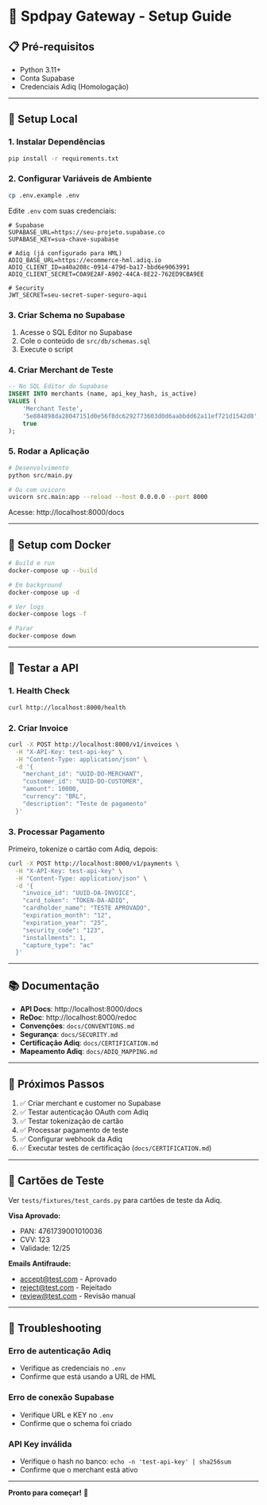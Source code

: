 # 🚀 Spdpay Gateway - Setup Guide

## 📋 Pré-requisitos

- Python 3.11+
- Conta Supabase
- Credenciais Adiq (Homologação)

---

## 🔧 Setup Local

### 1. Instalar Dependências

```bash
pip install -r requirements.txt
```

### 2. Configurar Variáveis de Ambiente

```bash
cp .env.example .env
```

Edite `.env` com suas credenciais:

```env
# Supabase
SUPABASE_URL=https://seu-projeto.supabase.co
SUPABASE_KEY=sua-chave-supabase

# Adiq (já configurado para HML)
ADIQ_BASE_URL=https://ecommerce-hml.adiq.io
ADIQ_CLIENT_ID=a40a208c-0914-479d-ba17-bbd6e9063991
ADIQ_CLIENT_SECRET=C0A9E2AF-A902-44CA-8E22-762ED9CBA9EE

# Security
JWT_SECRET=seu-secret-super-seguro-aqui
```

### 3. Criar Schema no Supabase

1. Acesse o SQL Editor no Supabase
2. Cole o conteúdo de `src/db/schemas.sql`
3. Execute o script

### 4. Criar Merchant de Teste

```sql
-- No SQL Editor do Supabase
INSERT INTO merchants (name, api_key_hash, is_active)
VALUES (
    'Merchant Teste',
    '5e884898da28047151d0e56f8dc6292773603d0d6aabbdd62a11ef721d1542d8',  -- hash de 'test-api-key'
    true
);
```

### 5. Rodar a Aplicação

```bash
# Desenvolvimento
python src/main.py

# Ou com uvicorn
uvicorn src.main:app --reload --host 0.0.0.0 --port 8000
```

Acesse: http://localhost:8000/docs

---

## 🐳 Setup com Docker

```bash
# Build e run
docker-compose up --build

# Em background
docker-compose up -d

# Ver logs
docker-compose logs -f

# Parar
docker-compose down
```

---

## 🧪 Testar a API

### 1. Health Check

```bash
curl http://localhost:8000/health
```

### 2. Criar Invoice

```bash
curl -X POST http://localhost:8000/v1/invoices \
  -H "X-API-Key: test-api-key" \
  -H "Content-Type: application/json" \
  -d '{
    "merchant_id": "UUID-DO-MERCHANT",
    "customer_id": "UUID-DO-CUSTOMER",
    "amount": 10000,
    "currency": "BRL",
    "description": "Teste de pagamento"
  }'
```

### 3. Processar Pagamento

Primeiro, tokenize o cartão com Adiq, depois:

```bash
curl -X POST http://localhost:8000/v1/payments \
  -H "X-API-Key: test-api-key" \
  -H "Content-Type: application/json" \
  -d '{
    "invoice_id": "UUID-DA-INVOICE",
    "card_token": "TOKEN-DA-ADIQ",
    "cardholder_name": "TESTE APROVADO",
    "expiration_month": "12",
    "expiration_year": "25",
    "security_code": "123",
    "installments": 1,
    "capture_type": "ac"
  }'
```

---

## 📚 Documentação

- **API Docs**: http://localhost:8000/docs
- **ReDoc**: http://localhost:8000/redoc
- **Convenções**: `docs/CONVENTIONS.md`
- **Segurança**: `docs/SECURITY.md`
- **Certificação Adiq**: `docs/CERTIFICATION.md`
- **Mapeamento Adiq**: `docs/ADIQ_MAPPING.md`

---

## 🎯 Próximos Passos

1. ✅ Criar merchant e customer no Supabase
2. ✅ Testar autenticação OAuth com Adiq
3. ✅ Testar tokenização de cartão
4. ✅ Processar pagamento de teste
5. ✅ Configurar webhook da Adiq
6. ✅ Executar testes de certificação (`docs/CERTIFICATION.md`)

---

## 🔐 Cartões de Teste

Ver `tests/fixtures/test_cards.py` para cartões de teste da Adiq.

**Visa Aprovado:**
- PAN: 4761739001010036
- CVV: 123
- Validade: 12/25

**Emails Antifraude:**
- accept@test.com - Aprovado
- reject@test.com - Rejeitado
- review@test.com - Revisão manual

---

## 🐛 Troubleshooting

### Erro de autenticação Adiq
- Verifique as credenciais no `.env`
- Confirme que está usando a URL de HML

### Erro de conexão Supabase
- Verifique URL e KEY no `.env`
- Confirme que o schema foi criado

### API Key inválida
- Verifique o hash no banco: `echo -n 'test-api-key' | sha256sum`
- Confirme que o merchant está ativo

---

**Pronto para começar!** 🚀
